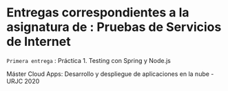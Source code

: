 # Entregas correspondientes a la asignatura de : Pruebas de Servicios de Internet
`Primera entrega` : Práctica 1. Testing con Spring y Node.js

Máster Cloud Apps: Desarrollo y despliegue de aplicaciones en la nube - URJC 2020
